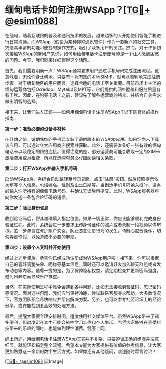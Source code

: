 # 缅甸电话卡如何注册WSApp？[[TG💪+ @esim1088](https://t.me/s/esim1088)]

在缅甸，随着互联网的普及和通讯技术的发展，越来越多的人开始使用智能手机进行日常沟通。而WSApp（假设为某种即时通讯软件）作为一款新兴的社交工具，凭借其丰富的功能和便捷的操作方式，吸引了众多用户的关注。然而，对于许多初次接触WSApp的新用户来说，如何用缅甸电话卡注册账号却是一个让人感到困惑的问题。今天，我们就来详细聊聊这个话题。

首先，我们需要明确一点：WSApp通常要求用户通过手机号码完成注册流程。这意味着，无论你身处何地，只要有一张有效的本地SIM卡，就可以顺利地完成注册步骤。对于缅甸地区的用户而言，选择合适的电话卡至关重要。目前市场上主流的缅甸运营商包括Ooredoo、Mytel以及MPT等，它们提供的网络覆盖和服务质量各有千秋。因此，在购买电话卡之前，建议先了解各运营商的特点，并结合自身需求做出明智的选择。

接下来，让我们进入正题——如何用缅甸电话卡注册WSApp？以下是具体的操作指南：

**第一步：准备必要的设备与材料**

在开始之前，请确保你的手机已安装了最新版本的WSApp应用。如果你尚未下载该应用，可以通过各大应用商店搜索并获取。此外，还需要准备好一张有效的缅甸电话卡以及稳定的网络连接。值得注意的是，部分运营商可能会收取一定的SIM卡激活费用或月租费，所以在选购时务必仔细阅读相关条款。

**第二步：打开WSApp并输入手机号码**

启动WSApp后，系统会自动跳转至登录界面。点击“注册”按钮，然后按照提示依次填写个人信息，包括姓名、性别及出生日期等。当到达手机号码输入框时，请务必输入你所持有的缅甸电话号码，并确认无误后再提交。此时，WSApp服务器将向你发送一条包含验证码的短信。

**第三步：验证身份信息**

收到验证码后，将其准确填入指定位置。如果一切正常，你应该能够顺利完成身份验证过程。此时，系统会进一步要求上传身份证件的照片或者录制一段视频以供审核。这一步骤旨在保护账户安全，防止恶意注册行为的发生。请耐心配合操作，切勿弄虚作假，以免造成不必要的麻烦。

**第四步：设置个人资料并开始使用**

经过上述步骤后，恭喜你已经成功注册成为WSApp用户啦！接下来，你可以根据自己的喜好调整头像、昵称等基本信息，同时还可以邀请好友加入聊天群组或者发布动态等内容。值得一提的是，为了保障隐私权益，请定期检查并更新密码强度，避免因疏忽而导致账户被盗。

当然，在实际使用过程中难免会遇到各种问题，比如无法接收到验证码、忘记密码等情况。面对这些问题，我们应当保持冷静，尝试联系客服寻求帮助。大多数情况下，官方团队都会尽快响应并给出解决方案。另外，也可以参考社区论坛上的经验分享，或许能找到更高效的处理方法。

最后，提醒大家要合理安排时间，适度使用社交媒体平台。虽然WSApp带来了诸多便利，但过度沉迷其中可能会影响学习工作和个人生活。希望大家能够在享受科技带来的乐趣的同时，也能做到理性消费、健康上网。

综上所述，用缅甸电话卡注册WSApp其实并不复杂，只要遵循正确的步骤并注意细节，就能轻松搞定整个流程。希望本文能为大家提供有价值的参考信息，让大家更加熟悉这一全新的数字生活方式。如果你还有其他疑问，欢迎随时留言讨论！

[[TG💪+ @esim1088](https://t.me/s/esim1088) ![Image](https://i.postimg.cc/4NQfJmqS/Snipaste-2025-05-13-00-14-12.png)]